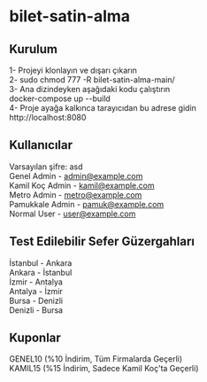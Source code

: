 # bilet-satin-alma
## Kurulum
1- Projeyi klonlayın ve dışarı çıkarın<br>
2- sudo chmod 777 -R bilet-satin-alma-main/<br>
3- Ana dizindeyken aşağıdaki kodu çalıştırın<br>
docker-compose up --build<br>
4- Proje ayağa kalkınca tarayıcıdan bu adrese gidin<br>
http://localhost:8080<br>

## Kullanıcılar
Varsayılan şifre: asd<br>
Genel Admin - admin@example.com<br>
Kamil Koç Admin - kamil@example.com<br>
Metro Admin - metro@example.com<br>
Pamukkale Admin - pamuk@example.com<br>
Normal User - user@example.com<br>

## Test Edilebilir Sefer Güzergahları
İstanbul - Ankara<br>
Ankara - İstanbul<br>
İzmir - Antalya<br>
Antalya - İzmir<br>
Bursa - Denizli<br>
Denizli - Bursa<br>

## Kuponlar
GENEL10 (%10 İndirim, Tüm Firmalarda Geçerli)<br>
KAMIL15 (%15 İndirim, Sadece Kamil Koç'ta Geçerli)<br>
